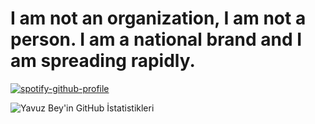 <h1>I am not an organization, I am not a person. I am a national brand and I am spreading rapidly.</h1>

[![spotify-github-profile](https://spotify-github-profile.kittinanx.com/api/view?uid=zzykeijuuo3t2kpl6grmgo6gy&cover_image=true&theme=default&show_offline=false&background_color=121212&interchange=false&bar_color=ff00ff&bar_color_cover=false)](https://spotify-github-profile.kittinanx.com/api/view?uid=zzykeijuuo3t2kpl6grmgo6gy&redirect=true)


![Yavuz Bey'in GitHub İstatistikleri](https://github-readme-stats.vercel.app/api?username=yavuzvip&show_icons=true&hide_border=true&title_color=ff0000&text_color=ffffff&icon_color=ff0000&bg_color=000000)
